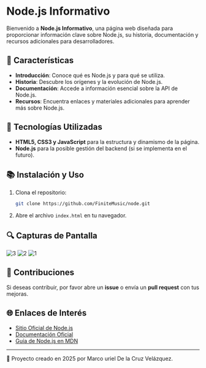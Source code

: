 # Node.js Informativo

Bienvenido a **Node.js Informativo**, una página web diseñada para proporcionar información clave sobre Node.js, su historia, documentación y recursos adicionales para desarrolladores.

## 📝 Características
- **Introducción**: Conoce qué es Node.js y para qué se utiliza.
- **Historia**: Descubre los orígenes y la evolución de Node.js.
- **Documentación**: Accede a información esencial sobre la API de Node.js.
- **Recursos**: Encuentra enlaces y materiales adicionales para aprender más sobre Node.js.

## 🚀 Tecnologías Utilizadas
- **HTML5, CSS3 y JavaScript** para la estructura y dinamismo de la página.
- **Node.js** para la posible gestión del backend (si se implementa en el futuro).

## 📚 Instalación y Uso
1. Clona el repositorio:
   ```sh
   git clone https://github.com/FiniteMusic/node.git
   ```
2. Abre el archivo `index.html` en tu navegador.

## 🔍 Capturas de Pantalla

![3](https://github.com/user-attachments/assets/156743b8-86f4-42ae-8140-5bf475afa96c)
![2](https://github.com/user-attachments/assets/db38fd20-7036-4a48-828d-a5bd4a442a56)
![1](https://github.com/user-attachments/assets/17dc48f2-0b3d-4744-87c2-6391a4b0fe99)

## 🌟 Contribuciones
Si deseas contribuir, por favor abre un **issue** o envía un **pull request** con tus mejoras.

## 🌐 Enlaces de Interés
- [Sitio Oficial de Node.js](https://nodejs.org/)
- [Documentación Oficial](https://nodejs.org/en/docs/)
- [Guía de Node.js en MDN](https://developer.mozilla.org/en-US/docs/Learn/Server-side/Node.js)

---
📅 Proyecto creado en 2025 por Marco uriel De la Cruz Velázquez.

